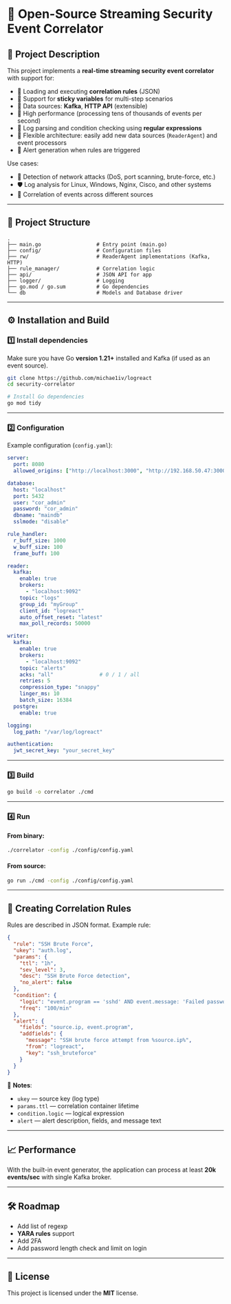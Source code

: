 # 📜 Open-Source Streaming Security Event Correlator

## 📖 Project Description

This project implements a **real-time streaming security event correlator** with support for:

* 📌 Loading and executing **correlation rules** (JSON)
* 📌 Support for **sticky variables** for multi-step scenarios
* 📌 Data sources: **Kafka**, **HTTP API** (extensible)
* 📌 High performance (processing tens of thousands of events per second)
* 📌 Log parsing and condition checking using **regular expressions**
* 📌 Flexible architecture: easily add new data sources (`ReaderAgent`) and event processors
* 📌 Alert generation when rules are triggered

Use cases:

* 🚨 Detection of network attacks (DoS, port scanning, brute-force, etc.)
* 🛡 Log analysis for Linux, Windows, Nginx, Cisco, and other systems
* 📡 Correlation of events across different sources

---

## 📂 Project Structure

```
.
├── main.go                  # Entry point (main.go)
├── config/                  # Configuration files
├── rw/                      # ReaderAgent implementations (Kafka, HTTP)
├── rule_manager/            # Correlation logic
├── api/                     # JSON API for app
├── logger/                  # Logging
├── go.mod / go.sum          # Go dependencies
└── db                       # Models and Database driver
```

---

## ⚙️ Installation and Build

### 1️⃣ Install dependencies

Make sure you have Go **version 1.21+** installed and Kafka (if used as an event source).

```bash
git clone https://github.com/michae1iv/logreact
cd security-correlator

# Install Go dependencies
go mod tidy
```

---

### 2️⃣ Configuration

Example configuration (`config.yaml`):

```yaml
server:
  port: 8080
  allowed_origins: ["http://localhost:3000", "http://192.168.50.47:3000"]

database:
  host: "localhost"
  port: 5432
  user: "cor_admin"
  password: "cor_admin"
  dbname: "maindb"
  sslmode: "disable"

rule_handler: 
  r_buff_size: 1000
  w_buff_size: 100
  frame_buff: 100

reader:
  kafka:
    enable: true
    brokers:
      - "localhost:9092"
    topic: "logs"
    group_id: "myGroup"
    client_id: "logreact"
    auto_offset_reset: "latest"
    max_poll_records: 50000

writer:
  kafka:
    enable: true
    brokers:
      - "localhost:9092"
    topic: "alerts"
    acks: "all"               # 0 / 1 / all
    retries: 5
    compression_type: "snappy"
    linger_ms: 10
    batch_size: 16384
  postgre:
    enable: true

logging:
  log_path: "/var/log/logreact"

authentication:
  jwt_secret_key: "your_secret_key"

```

---

### 3️⃣ Build

```bash
go build -o correlator ./cmd
```

---

### 4️⃣ Run

#### From binary:

```bash
./correlator -config ./config/config.yaml
```

#### From source:

```bash
go run ./cmd -config ./config/config.yaml
```

---

## 📜 Creating Correlation Rules

Rules are described in JSON format. Example rule:

```json
{
  "rule": "SSH Brute Force",
  "ukey": "auth.log",
  "params": {
    "ttl": "1h",
    "sev_level": 3,
    "desc": "SSH Brute Force detection",
    "no_alert": false
  },
  "condition": {
    "logic": "event.program == 'sshd' AND event.message: 'Failed password' AND source.ip = $STICKY$",
    "freq": "100/min"
  },
  "alert": {
    "fields": "source.ip, event.program",
    "addfields": {
      "message": "SSH brute force attempt from %source.ip%",
      "from": "logreact",
      "key": "ssh_bruteforce"
    }
  }
}
```

📌 **Notes**:

* `ukey` — source key (log type)
* `params.ttl` — correlation container lifetime
* `condition.logic` — logical expression 
* `alert` — alert description, fields, and message text

---

## 📈 Performance

With the built-in event generator, the application can process at least **20k events/sec** with single Kafka broker.

---

## 🛠 Roadmap

* Add list of regexp
* **YARA rules** support
* Add 2FA
* Add password length check and limit on login

---

## 📜 License

This project is licensed under the **MIT** license.
